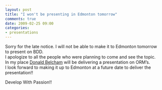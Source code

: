 ```yaml
---
layout: post
title: "I won't be presenting in Edmonton tomorrow"
comments: true
date: 2009-02-25 09:00
categories:
- presentations
---
```


Sorry for the late notice. I will not be able to make it to Edmonton tomorrow to present on BDD.  
I apologize to all the people who were planning to come and see the topic. In my place [Donald Belcham](www.igloocoder.com) will be delivering a presentation on ORM’s.  
I look forward to making it up to Edmonton at a future date to deliver the presentation!!  
  
Develop With Passion!!




